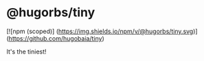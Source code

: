 # @hugorbs/tiny

[![npm (scoped)]
(https://img.shields.io/npm/v/@hugorbs/tiny.svg)]
(https://github.com/hugobaia/tiny)

It's the tiniest!